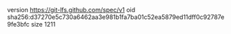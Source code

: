 version https://git-lfs.github.com/spec/v1
oid sha256:d37270e5c730a6462aa3e981b1fa7ba01c52ea5879ed11dff0c92787e9fe3bfc
size 1211
